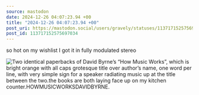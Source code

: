 ```yaml
---
source: mastodon
date: 2024-12-26 04:07:23.94 +00
title: "2024-12-26 04:07:23.94 +00"
post_uri: https://mastodon.social/users/gravely/statuses/113717152575697034
post_id: 113717152575697034
---
```

so hot on my wishlist I got it in fully modulated stereo


![Two identical paperbacks of David Byrne’s “How Music Works”, which is bright orange with all caps grotesque title over author’s name, one word per line, with very simple sign for a speaker radiating music up at the title between the two.the books are both laying face up on my kitchen counter.HOWMUSICWORKSDAVIDBYRNE.](/images/113717152312800688.jpeg)

